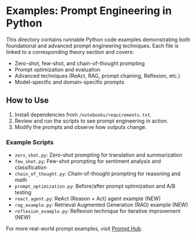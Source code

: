 # Examples: Prompt Engineering in Python

This directory contains runnable Python code examples demonstrating both foundational and advanced prompt engineering techniques. Each file is linked to a corresponding theory section and covers:

- Zero-shot, few-shot, and chain-of-thought prompting
- Prompt optimization and evaluation
- Advanced techniques (ReAct, RAG, prompt chaining, Reflexion, etc.)
- Model-specific and domain-specific prompts

## How to Use

1. Install dependencies from `/notebooks/requirements.txt`.
2. Review and run the scripts to see prompt engineering in action.
3. Modify the prompts and observe how outputs change.

### Example Scripts

- `zero_shot.py`: Zero-shot prompting for translation and summarization
- `few_shot.py`: Few-shot prompting for sentiment analysis and classification
- `chain_of_thought.py`: Chain-of-thought prompting for reasoning and math
- `prompt_optimization.py`: Before/after prompt optimization and A/B testing
- `react_agent.py`: ReAct (Reason + Act) agent example (NEW)
- `rag_example.py`: Retrieval Augmented Generation (RAG) example (NEW)
- `reflexion_example.py`: Reflexion technique for iterative improvement (NEW)

For more real-world prompt examples, visit [Prompt Hub](https://www.promptingguide.ai/prompts).

